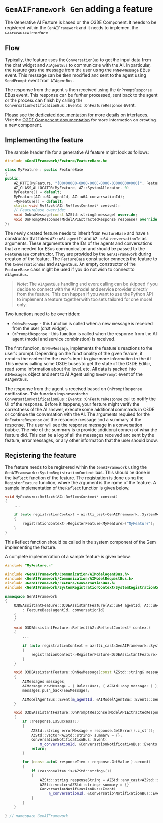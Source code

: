 # `GenAIFramework Gem` adding a feature
The Generative AI Feature is based on the O3DE Component. It needs to be registered within the `GenAIFramework` and it needs to implement the `FeatureBase` interface.

## Flow
Typically, the feature uses the `ConversationBus` to get the input data from the chat widget and `AIAgentBus` to communicate with the AI. In particular, the feature gets the message from the user using the `OnNewMessage` EBus event. This message can be then modified and sent to the agent using `SendPrompt` event from `AIAgentBus`.

The response from the agent is then received using the `OnPromptResponse` EBus event. This response can be further processed, sent back to the agent or the process can finish by calling
the `ConversationNotificationBus::Events::OnFeatureResponse` event.

Please see the [dedicated documentation](./interfaces.md) for more details on interfaces. Visit the [O3DE Component documentation](https://www.docs.o3de.org/docs/user-guide/programming/components/) for more information on creating a new component.

## Implementing the feature
The sample header file for a generative AI feature might look as follows:
```cpp
#include <GenAIFramework/Feature/FeatureBase.h>

class MyFeature : public FeatureBase
{
public:
    AZ_RTTI(MyFeature, "{00000000-0000-0000-0000-000000000000}", FeatureBase);
    AZ_CLASS_ALLOCATOR(MyFeature, AZ::SystemAllocator, 0);
    MyFeature() = default;
    MyFeature(AZ::u64 agentId, AZ::u64 conversationId);
    ~MyFeature() = default;
    static void Reflect(AZ::ReflectContext* context);
    // FeatureBase overrides
    void OnNewMessage(const AZStd::string& message) override;
    void OnPromptResponse(ModelAPIExtractedResponse response) override;
};
```

The newly created feature needs to inherit from `FeatureBase` and have a constructor that takes `AZ::u64 agentId` and `AZ::u64 conversationId` as arguments. These arguments are the IDs of the agents and conversations that are needed for EBus communication and should be passed to the `FeatureBase` constructor. They are provided by the `GenAIFramework` during creation of the feature. The `FeatureBase` constructor connects the feature to the `ConversationBus` and `AIAgentBus`. An empty constructor of the `FeatureBase` class might be used if you do not wish to connect to `AIAgentBus`.

> _Note_: The `AIAgentBus` handling and event calling can be skipped if you decide to connect with the AI model and service provider directly from the feature. This can happen if you want to use the Python API to implement a feature together with toolsets tailored for one model only.

Two functions need to be overridden:
- `OnNewMessage` - this function is called when a new message is received from the user (chat widget).
- `OnPromptResponse` - this function is called when the response from the AI agent (model and service combination) is received.

The first function, `OnNewMessage`, implements the feature's reactions to the user's prompt. Depending on the functionality of the given feature, it creates the context for the user's input to give more information to the AI. This means calling some O3DE buses to get the state of the O3DE Editor, read some information about the level, etc. All data is packed into `AIMessages` object and sent to AI Agent using `SendPrompt` event of the `AIAgentBus`.

The response from the agent is received based on `OnPromptResponse` notification. This function implements the `ConversationNotificationBus::Events::OnFeatureResponse` call to notify the UI of the response. Before it happens, your feature might verify the correctness of the AI answer, execute some additional commands in O3DE or continue the conversation with the AI. The arguments required for the `OnFeatureResponse` are the response message and a summary of the response. The user will see the response message in a conversation bubble. The role of the summary is to provide additional context of what the feature did. This can be a log of all the messages received and sent by the feature, error messages, or any other information that the user should know.

## Registering the feature

The feature needs to be registered within the `GenAIFramework` using the `GenAIFramework::SystemRegistrationContext` bus. This should be done in the `Reflect` function of the feature. The registration is done using the `RegisterFeature` function, where the argument is the name of the feature. A sample implementation of the `Reflect` function is given below.
```cpp
void MyFeature::Reflect(AZ::ReflectContext* context)
{
    ...

    if (auto registrationContext = azrtti_cast<GenAIFramework::SystemRegistrationContext*>(context))
    {
        registrationContext->RegisterFeature<MyFeature>("MyFeature");
    }
}
```
This Reflect function should be called in the system component of the Gem implementing the feature.

A complete implementation of a sample feature is given below:
```cpp
#include "MyFeature.h"

#include <GenAIFramework/Communication/AIModelAgentBus.h>
#include <GenAIFramework/Communication/AIModelRequestBus.h>
#include <GenAIFramework/Feature/ConversationBus.h>
#include <GenAIFramework/SystemRegistrationContext/SystemRegistrationContext.h>

namespace GenAIFramework
{
    O3DEAssistantFeature::O3DEAssistantFeature(AZ::u64 agentId, AZ::u64 conversationId)
        : FeatureBase(agentId, conversationId)
    {
    }

    void O3DEAssistantFeature::Reflect(AZ::ReflectContext* context)
    {
        ...

        if (auto registrationContext = azrtti_cast<GenAIFramework::SystemRegistrationContext*>(context))
        {
            registrationContext->RegisterFeature<O3DEAssistantFeature>("O3DE Assistant");
        }
    }

    void O3DEAssistantFeature::OnNewMessage(const AZStd::string& message)
    {
        AIMessages messages;
        AIMessage newMessage = { Role::User, { AZStd::any(message) } };
        messages.push_back(newMessage);

        AIModelAgentBus::Event(m_agentId, &AIModelAgentBus::Events::SendPrompt, messages);
    }

    void O3DEAssistantFeature::OnPromptResponse(ModelAPIExtractedResponse response)
    {
        if (!response.IsSuccess())
        {
            AZStd::string errorMessage = response.GetError().c_str();
            AZStd::vector<AZStd::string> summary = {};
            ConversationNotificationBus::Event(
                m_conversationId, &ConversationNotificationBus::Events::OnFeatureResponse, errorMessage, summary);
            return;
        }

        for (const auto& responseItem : response.GetValue().second)
        {
            if (responseItem.is<AZStd::string>())
            {
                AZStd::string responseString = AZStd::any_cast<AZStd::string>(responseItem);
                AZStd::vector<AZStd::string> summary = {};
                ConversationNotificationBus::Event(
                    m_conversationId, &ConversationNotificationBus::Events::OnFeatureResponse, responseString, summary);
            }
        }
    }

} // namespace GenAIFramework
```
